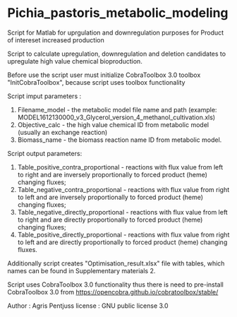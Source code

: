 # Pichia_pastoris_metabolic_modeling
Script for Matlab for uprgulation and downregulation purposes for Product of intereset increased production

Script to calculate upregulation, downregulation and deletion candidates to upregulate high value chemical bioproduction. 

Before use the script user must initialize CobraToolbox 3.0 toolbox "InitCobraToolbox", because script uses toolbox functionality

Script imput parameters :
1) Filename_model - the metabolic model file name and path (example: MODEL1612130000_v3_Glycerol_version_4_methanol_cultivation.xls)
2) Objective_calc - the high value chemical ID from metabolic model (usually an exchange reaction)
3) Biomass_name - the biomass reaction name ID from metabolic model.

Script output parameters:
1) Table_positive_contra_proportional - reactions with flux value from left to right and are inversely proportionally to forced product (heme) changing fluxes;
2) Table_negative_contra_proportional - reactions with flux value from right to left and are inversely proportionally to forced product (heme) changing fluxes;
3) Table_negative_directly_proportional - reactions with flux value from left to right and are directly proportionally to forced product (heme) changing fluxes;
4) Table_positive_directly_proportional - reactions with flux value from right to left and are directly proportionally to forced product (heme) changing fluxes.

Additionally script creates "Optimisation_result.xlsx" file with tables, which names can be found in Supplementary materials 2.

Script uses CobraToolbox 3.0 functionality thus there is need to pre-install CobraToolbox 3.0 from https://opencobra.github.io/cobratoolbox/stable/

Author : Agris Pentjuss
license : GNU public license 3.0
